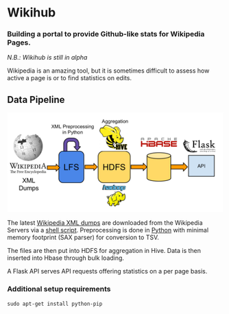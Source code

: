Wikihub
=======


### Building a portal to provide Github-like stats for Wikipedia Pages.

*N.B.: Wikihub is still in alpha*

Wikipedia is an amazing tool, but it is sometimes difficult to assess how active a page is or to find statistics on edits.

## Data Pipeline
![The Wikihub Pipeline](images/pipeline2.png "Jaunt Pipeline")

The latest [Wikipedia XML dumps](http://dumps.wikimedia.org/enwiki/latest/) are downloaded from the Wikipedia Servers via a [shell script](data_scripts/download_wiki_dumps.sh). Preprocessing is done in [Python](data_scripts/xml2tsvgzip.py) with minimal memory footprint (SAX parser) for conversion to TSV.

The files are then put into HDFS for aggregation in Hive. Data is then inserted into Hbase through bulk loading.

A Flask API serves API requests offering statistics on a per page basis.

###

### Additional setup requirements

```Shell
sudo apt-get install python-pip
``` 